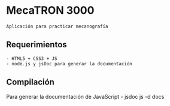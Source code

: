 # MecaTRON 3000
    Aplicación para practicar mecanografía

## Requerimientos
    - HTML5 + CSS3 + JS
    - node.js y jsDoc para generar la documentación

## Compilación

Para generar la documentación de JavaScript
    - jsdoc js -d docs